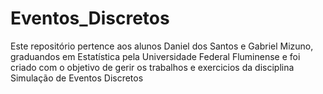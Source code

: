 # Eventos_Discretos
Este repositório pertence aos alunos Daniel dos Santos e Gabriel Mizuno, graduandos em Estatística pela 
Universidade Federal Fluminense e foi criado com o objetivo de gerir os trabalhos e exercicios da disciplina Simulação de Eventos Discretos
